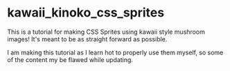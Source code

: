 # kawaii_kinoko_css_sprites

This is a tutorial for making CSS Sprites using kawaii style mushroom images! It's meant to be as straight forward as possible.

I am making this tutorial as I learn hot to properly use them myself, so some of the content my be flawed while updating.
